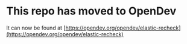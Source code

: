 # This repo has moved to OpenDev

It can now be found at [https://opendev.org/opendev/elastic-recheck](https://opendev.org/opendev/elastic-recheck)
